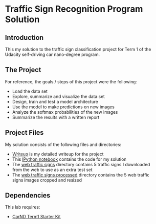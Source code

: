 # Traffic Sign Recognition Program Solution

## Introduction

This my solution to the traffic sign classification project for Term 1 of the
Udacity self-driving car nano-degree program.

## The Project

For reference, the goals / steps of this project were the following:

* Load the data set
* Explore, summarize and visualize the data set
* Design, train and test a model architecture
* Use the model to make predictions on new images
* Analyze the softmax probabilities of the new images
* Summarize the results with a written report

## Project Files

My solution consists of the following files and directories:

* [Writeup](writeup.md) is my detailed writeup for the project
* This [IPython notebook](Traffic_Sign_Classifier.ipynb) contains the code for my solution
* The [web traffic signs](web-traffic-signs) directory contains 5 traffic signs I downloaded from the web to use as an extra test set
* The [web traffic signs processed](web-traffic-signs-processed) directory contains the 5 web traffic signs images cropped and resized

## Dependencies

This lab requires:

* [CarND Term1 Starter Kit](https://github.com/udacity/CarND-Term1-Starter-Kit)

